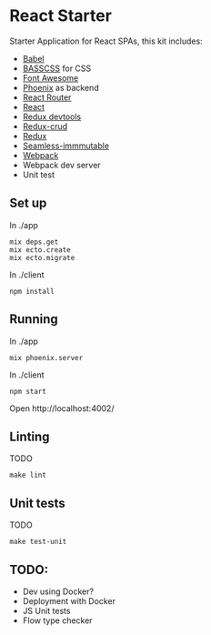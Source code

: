 # React Starter

Starter Application for React SPAs, this kit includes:

- [Babel](https://babeljs.io/)
- [BASSCSS](http://www.basscss.com/) for CSS
- [Font Awesome](https://fortawesome.github.io/Font-Awesome/)
- [Phoenix](http://www.phoenixframework.org/) as backend
- [React Router](https://github.com/rackt/react-router)
- [React](http://facebook.github.io/react/)
- [Redux devtools](https://github.com/gaearon/redux-devtools)
- [Redux-crud](https://github.com/Versent/redux-crud)
- [Redux](https://github.com/rackt/redux)
- [Seamless-immmutable](https://github.com/rtfeldman/seamless-immutable)
- [Webpack](http://webpack.github.io/)
- Webpack dev server
- Unit test

## Set up

In ./app

```
mix deps.get
mix ecto.create
mix ecto.migrate
```

In ./client

```
npm install
```

## Running

In ./app

```
mix phoenix.server
```

In ./client

```
npm start
```

Open http://localhost:4002/


Linting
-------

TODO

```
make lint
```

Unit tests
----------

TODO

```
make test-unit
```

## TODO:

- Dev using Docker?
- Deployment with Docker
- JS Unit tests
- Flow type checker


